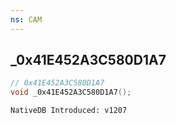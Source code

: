 ```yaml
---
ns: CAM
---
```

## _0x41E452A3C580D1A7

```c
// 0x41E452A3C580D1A7
void _0x41E452A3C580D1A7();
```

```
NativeDB Introduced: v1207
```

